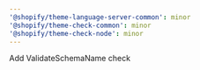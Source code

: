```yaml
---
'@shopify/theme-language-server-common': minor
'@shopify/theme-check-common': minor
'@shopify/theme-check-node': minor
---
```


Add ValidateSchemaName check
